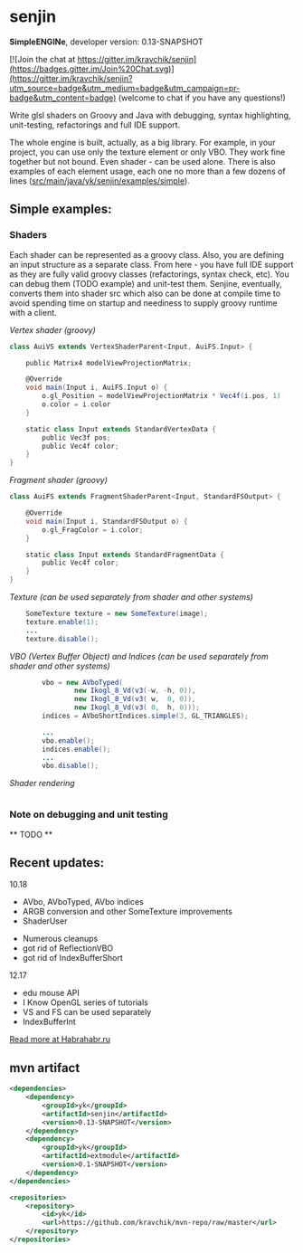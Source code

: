# senjin
**SimpleENGINe**, developer version: 0.13-SNAPSHOT

[![Join the chat at https://gitter.im/kravchik/senjin](https://badges.gitter.im/Join%20Chat.svg)](https://gitter.im/kravchik/senjin?utm_source=badge&utm_medium=badge&utm_campaign=pr-badge&utm_content=badge)
(welcome to chat if you have any questions!)

Write glsl shaders on Groovy and Java with debugging, syntax highlighting, unit-testing, refactorings and full IDE support.

The whole engine is built, actually, as a big library. For example, in your project, you can use only the texture element or only VBO. They work fine together but not bound. Even shader - can be used alone.
There is also examples of each element usage, each one no more than a few dozens of lines ([src/main/java/yk/senjin/examples/simple](https://github.com/kravchik/senjin/tree/master/src/main/java/yk/senjin/examples/simple)).

## Simple examples:

### Shaders

Each shader can be represented as a groovy class. Also, you are defining an input structure as a separate class. From here - you have full IDE support as they are fully valid groovy classes (refactorings, syntax check, etc). You can debug them (TODO example) and unit-test them. Senjine, eventually, converts them into shader src which also can be done at compile time to avoid spending time on startup and neediness to supply groovy runtime with a client.

*Vertex shader (groovy)*
```groovy
class AuiVS extends VertexShaderParent<Input, AuiFS.Input> {

    public Matrix4 modelViewProjectionMatrix;

    @Override
    void main(Input i, AuiFS.Input o) {
        o.gl_Position = modelViewProjectionMatrix * Vec4f(i.pos, 1)
        o.color = i.color
    }

    static class Input extends StandardVertexData {
        public Vec3f pos;
        public Vec4f color;
    }
}
```

*Fragment shader (groovy)*
```groovy
class AuiFS extends FragmentShaderParent<Input, StandardFSOutput> {

    @Override
    void main(Input i, StandardFSOutput o) {
        o.gl_FragColor = i.color;
    }

    static class Input extends StandardFragmentData {
        public Vec4f color;
    }
}
```
*Texture (can be used separately from shader and other systems)*
```java
    SomeTexture texture = new SomeTexture(image);
    texture.enable(1);
    ...
    texture.disable();
```

*VBO (Vertex Buffer Object) and Indices  (can be used separately from shader and other systems)*
```java
        vbo = new AVboTyped(
                new Ikogl_8_Vd(v3(-w, -h, 0)), 
                new Ikogl_8_Vd(v3( w,  0, 0)), 
                new Ikogl_8_Vd(v3( 0,  h, 0)));
        indices = AVboShortIndices.simple(3, GL_TRIANGLES);

        ...
        vbo.enable();
        indices.enable();
        ...
        vbo.disable();

```

*Shader rendering*
```
```

### Note on debugging and unit testing
** TODO **

## Recent updates:

10.18
+ AVbo, AVboTyped, AVbo indices
+ ARGB conversion and other SomeTexture improvements
+ ShaderUser 
* Numerous cleanups
* got rid of ReflectionVBO
* got rid of IndexBufferShort


12.17
+ edu mouse API
+ I Know OpenGL series of tutorials
+ VS and FS can be used separately
+ IndexBufferInt

[Read more at Habrahabr.ru](http://habrahabr.ru/post/269591/)

## mvn artifact
```xml
<dependencies>
    <dependency>
        <groupId>yk</groupId>
        <artifactId>senjin</artifactId>
        <version>0.13-SNAPSHOT</version>
    </dependency>
    <dependency>
        <groupId>yk</groupId>
        <artifactId>extmodule</artifactId>
        <version>0.1-SNAPSHOT</version>
    </dependency>
</dependencies>

<repositories>
    <repository>
        <id>yk</id>
        <url>https://github.com/kravchik/mvn-repo/raw/master</url>
    </repository>
</repositories>
```


